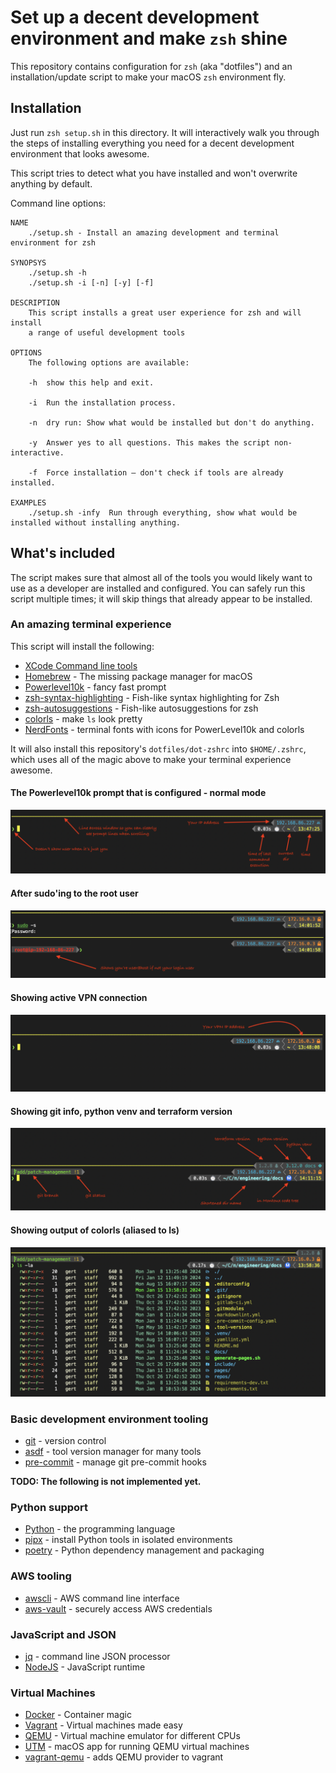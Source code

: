 # Set up a decent development environment and make `zsh` shine

This repository contains configuration for `zsh` (aka "dotfiles") and an
installation/update script to make your macOS `zsh` environment fly.

## Installation

Just run `zsh setup.sh` in this directory. It will interactively walk you
through the steps of installing everything you need for a decent development
environment that looks awesome.

This script tries to detect what you have installed and won't overwrite anything
by default.

Command line options:
```text
NAME
    ./setup.sh - Install an amazing development and terminal environment for zsh

SYNOPSYS
    ./setup.sh -h
    ./setup.sh -i [-n] [-y] [-f]

DESCRIPTION
    This script installs a great user experience for zsh and will install
    a range of useful development tools

OPTIONS
    The following options are available:

    -h  show this help and exit.

    -i  Run the installation process.

    -n  dry run: Show what would be installed but don't do anything.

    -y  Answer yes to all questions. This makes the script non-interactive.

    -f  Force installation — don't check if tools are already installed.

EXAMPLES
    ./setup.sh -infy  Run through everything, show what would be installed without installing anything.
```

## What's included

The script makes sure that almost all of the tools you would likely want to use
as a developer are installed and configured. You can safely run this script
multiple times; it will skip things that already appear to be installed.

### An amazing terminal experience

This script will install the following:

* [XCode Command line tools](https://developer.apple.com/xcode/)
* [Homebrew](https://brew.sh/) - The missing package manager for macOS
* [Powerlevel10k](https://github.com/romkatv/powerlevel10k) - fancy fast prompt
* [zsh-syntax-highlighting](https://github.com/zsh-users/zsh-syntax-highlighting) - Fish-like syntax highlighting for Zsh
* [zsh-autosuggestions](https://github.com/zsh-users/zsh-autosuggestions/) - Fish-like autosuggestions for zsh
* [colorls](https://github.com/athityakumar/colorls) - make `ls` look pretty
* [NerdFonts](https://www.nerdfonts.com/) - terminal fonts with icons for PowerLevel10k and colorls

It will also install this repository's `dotfiles/dot-zshrc` into `$HOME/.zshrc`,
which uses all of the magic above to make your terminal experience awesome.

#### The Powerlevel10k prompt that is configured - normal mode

![Powerlevel10k prompt](static/p10k-prompt-normal.png)

#### After sudo'ing to the root user

![Powerlevel10k prompt](static/p10k-prompt-root-user.png)

#### Showing active VPN connection

![Powerlevel10k prompt](static/p10k-prompt-vpn.png)

#### Showing git info, python venv and terraform version

![Powerlevel10k prompt](static/p10k-prompt-venv-tf.png)

#### Showing output of colorls (aliased to ls)

![Powerlevel10k prompt](static/colorls.png)

### Basic development environment tooling

* [git](https://git-scm.com/) - version control
* [asdf](https://asdf-vm.com/) - tool version manager for many tools
* [pre-commit](https://pre-commit.com/) - manage git pre-commit hooks

**TODO: The following is not implemented yet.**

### Python support

* [Python](https://www.python.org/) - the programming language
* [pipx](https://pipxproject.github.io/pipx/) - install Python tools in isolated
  environments
* [poetry](https://python-poetry.org/) - Python dependency management and
  packaging

### AWS tooling

* [awscli](https://aws.amazon.com/cli/) - AWS command line interface
* [aws-vault](https://github.com/99designs/aws-vault) - securely access AWS credentials

### JavaScript and JSON

* [jq](https://stedolan.github.io/jq/) - command line JSON processor
* [NodeJS](https://nodejs.org/en/) - JavaScript runtime

### Virtual Machines

* [Docker](https://www.docker.com/) - Container magic
* [Vagrant](https://www.vagrantup.com/) - Virtual machines made easy
* [QEMU](https://www.qemu.org/) - Virtual machine emulator for different CPUs
* [UTM](https://getutm.app/) - macOS app for running QEMU virtual machines
* [vagrant-qemu](https://github.com/ppggff/vagrant-qemu) - adds QEMU provider to vagrant
